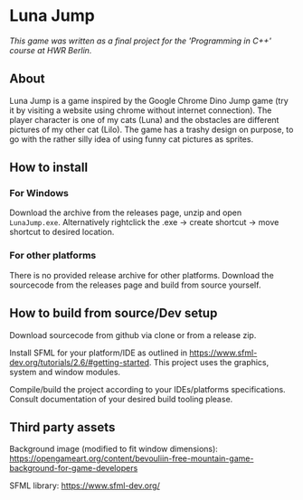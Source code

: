 # Luna Jump
*This game was written as a final project for the 'Programming in C++' course at HWR Berlin.*

## About
Luna Jump is a game inspired by the Google Chrome Dino Jump game (try it by visiting a website using chrome without internet connection). The player character is one of my cats (Luna) and the obstacles are different pictures of my other cat (Lilo). The game has a trashy design on purpose, to go with the rather silly idea of using funny cat pictures as sprites.

## How to install
### For Windows
Download the archive from the releases page, unzip and open `LunaJump.exe`. 
Alternatively rightclick the .exe -> create shortcut -> move shortcut to desired location.

### For other platforms
There is no provided release archive for other platforms. Download the sourcecode from the releases page and build from source yourself.

## How to build from source/Dev setup
Download sourcecode from github via clone or from a release zip.

Install SFML for your platform/IDE as outlined in https://www.sfml-dev.org/tutorials/2.6/#getting-started. This project uses the graphics, system and window modules.

Compile/build the project according to your IDEs/platforms specifications. Consult documentation of your desired build tooling please.

## Third party assets
Background image (modified to fit window dimensions):
https://opengameart.org/content/bevouliin-free-mountain-game-background-for-game-developers

SFML library:
https://www.sfml-dev.org/
